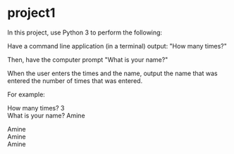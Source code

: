 # project1

In this project, use Python 3 to perform the following:

Have a command line application (in a terminal) output: "How many times?"

Then, have the computer prompt "What is your name?"

When the user enters the times and the name, output the name that was entered the number of times that was entered.

For example:

How many times? 3<br>
What is your name? Amine

Amine<br>
Amine<br>
Amine<br>
